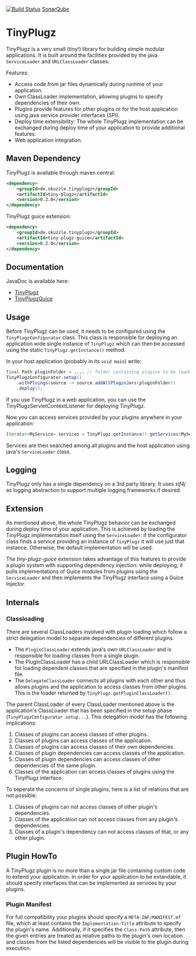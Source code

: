 [![Build Status](https://travis-ci.org/skuzzle/TinyPlugz.svg)](https://travis-ci.org/skuzzle/TinyPlugz)
[SonarQube](https://www.serverd.de/sonar/dashboard/index/1106)

TinyPlugz
================

TinyPlugz is a very small (tiny!) library for building simple modular
applications. It is built around the facilities provided by the java
`ServiceLoader` and `URLClassLoader` classes.

Features:
* Access code from jar files dynamically during runtime of your application.
* Own ClassLoader implementation, allowing plugins to specify dependencies of their own.
* Plugins provide features for other plugins or for the host application
  using java service provider interfaces (SPI).
* Deploy time extensibility: The whole TinyPlugz implementation can be
  exchanged during deploy time of your application to provide additional
  features.
* Web application integration.

## Maven Dependency
TinyPlugz is available through maven central:
```xml
<dependency>
    <groupId>de.skuzzle.tinyplugz</groupId>
    <artifactId>tiny-plugz</artifactId>
    <version>0.2.0</version>
</dependency>
```

TinyPlugz guice extension:
```xml
<dependency>
    <groupId>de.skuzzle.tinyplugz</groupId>
    <artifactId>tiny-plugz-guice</artifactId>
    <version>0.2.0</version>
</dependency>
```

## Documentation
JavaDoc is available here:
* [TinyPlugz](http://www.skuzzle.de/tiny-plugz/0.2.0/main/doc)
* [TinyPlugzGuice](http://www.skuzzle.de/tiny-plugz/0.2.0/guice/doc)

## Usage
Before TinyPlugz can be used, it needs to be configured using the
`TinyPlugzConfigurator` class. This class is responsible for deploying an
application wide single instance of `TinyPlugz` which can then be accessed
using the static `TinyPlugz.getInstance()` method.

In your host application (probably in its `void main`) write:

```java
final Path pluginFolder = ...; // folder containing plugins to be loaded
TinyPlugzConfigurator.setup()
    .withPluings(source -> source.addAllPluginJars(pluginFolder))
    .deploy();
```

If you use TinyPlugz in a web application, you can use the TinyPlugzServletContextListener
for deploying TinyPlugz.

Now you can access services provided by your plugins anywhere in your
application:

```java
Iterator<MyService> services = TinyPlugz.getInstance().getServices(MyService.class);
```

Services are then searched among all plugins and the host application using
java's `ServiceLoader` class.

## Logging
TinyPlugz only has a single dependency on a 3rd party library. It uses _slf4j_
as logging abstraction to support multiple logging frameworks if desired.

## Extension
As mentioned above, the whole TinyPlugz behavior can be exchanged during deploy
time of your application. This is achieved by loading the TinyPlugz
implementation itself using the `ServiceLoader`: if the configurator class
finds a service providing an instance of `TinyPlugz` it will use just that
instance. Otherwise, the default implementation will be used.

The _tiny-plugz-guice_ extension takes advantage of this features to provide
a plugin system with supporting dependency injection: while deploying, it pulls
implementations of Guice modules from plugins using the `ServiceLoader` and
then implements the TinyPlugz interface using a Guice Injector.


## Internals

### Classloading

There are several ClassLoaders involved with plugin loading which follow a strict 
delegation model to separate dependencies of different plugins.

* The `PluginClassLoader` extends java's own `URLClassLoader` and is responsible for 
  loading classes from a single plugin.
* The PluginClassLoader has a child URLClassLoader which is responsible for loading 
  dependent classes that are specified in the plugin's manifest file.
* The `DelegateClassLoader` connects all plugins with each other and thus allows plugins 
  and the application to access classes from other plugins. This is the loader returned by
  `TinyPlugz.getPluginClassLoader()`.
  
The parent ClassLoader of every ClassLoader mentioned above is the application's 
ClassLoader that has been specified in the setup phase (`TinyPlugzConfigurator.setup...`).
This delegation model has the following implications:

1. Classes of plugins can access classes of other plugins.
2. Classes of plugins can access classes of the application.
3. Classes of plugins can access classes of their own dependencies.
4. Classes of plugin dependencies can access classes of the application.
5. Classes of plugin dependencies can access classes of other dependencies of 
   the same plugin.
6. Classes of the application can access classes of plugins using the TinyPlugz 
   interface.
   
To seperate the concerns of single plugins, here is a list of relations that are not 
possible:

1. Classes of plugins can not access classes of other plugin's dependencies.
2. Classes of the application can not access classes from any plugin's dependencies.
3. Classes of a plugin's dependency can not access classes of that, or any other plugin.


## Plugin HowTo
A TinyPlugz plugin is no more than a single jar file containing custom code to extend your 
application. In order for your application to be extandable, it should specify interfaces 
that can be implemented as services by your plugins.

### Plugin Manifest
For full compatibility your plugins should specify a `META-INF/MANIFEST.mf` file, which at 
least contains the `Implementation-Title` attribute to specify the plugin's name. 
Additionally, if it specifies the `Class-Path` attribute, then the given entries are 
treated as relative paths to the plugin's own location and classes from the listed 
dependencies will be visible to the plugin during execution.